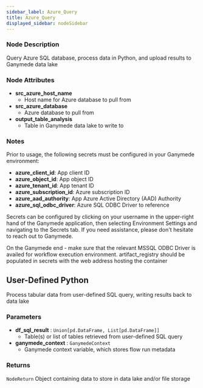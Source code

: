 ```yaml
---
sidebar_label: Azure_Query
title: Azure_Query
displayed_sidebar: nodeSidebar
---
```


### Node Description
Query Azure SQL database, process data in Python, and upload results to Ganymede data lake


### Node Attributes
- **src_azure_host_name**
  - Host name for Azure database to pull from
- **src_azure_database**
  - Azure database to pull from
- **output_table_analysis**
  - Table in Ganymede data lake to write to


### Notes
Prior to usage, the following secrets must be configured in your Ganymede environment:
- **azure_client_id**: App client ID
- **azure_object_id**: App object ID
- **azure_tenant_id**: App tenant ID
- **azure_subscription_id**: Azure subscription ID
- **azure_aad_authority**: App Azure Active Directory (AAD) Authority
- **azure_sql_odbc_driver**: Azure SQL ODBC Driver to reference

Secrets can be configured by clicking on your username in the upper-right hand of the Ganymede
application, then selecting Environment Settings and navigating to the Secrets tab.  If you need
assistance, please don't hesitate to reach out to Ganymede.

On the Ganymede end - make sure that the relevant MSSQL ODBC Driver is availed for
workflow execution environment.
artifact_registry should be populated in secrets with the web address hosting the container
## User-Defined Python
Process tabular data from user-defined SQL query, writing results back to data lake


### Parameters
- **df_sql_result** : `Union[pd.DataFrame, List[pd.DataFrame]]`
    - Table(s) or list of tables retrieved from user-defined SQL query
- **ganymede_context** : `GanymedeContext`
    - Ganymede context variable, which stores flow run metadata


### Returns
`NodeReturn`
  Object containing data to store in data lake and/or file storage